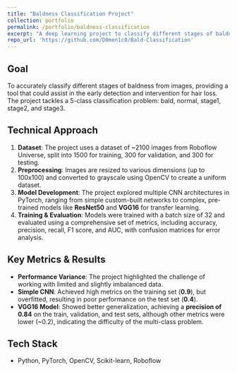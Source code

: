 ```yaml
---
title: "Baldness Classification Project"
collection: portfolio
permalink: /portfolio/baldness-classification
excerpt: "A deep learning project to classify different stages of baldness using CNNs and pre-trained models like ResNet50 and VGG16."
repo_url: 'https://github.com/D0men1c0/Bald-Classification'
---
```


## Goal
To accurately classify different stages of baldness from images, providing a tool that could assist in the early detection and intervention for hair loss. The project tackles a 5-class classification problem: bald, normal, stage1, stage2, and stage3.

## Technical Approach
1.  **Dataset**: The project uses a dataset of ~2100 images from Roboflow Universe, split into 1500 for training, 300 for validation, and 300 for testing.
2.  **Preprocessing**: Images are resized to various dimensions (up to 100x100) and converted to grayscale using OpenCV to create a uniform dataset.
3.  **Model Development**: The project explored multiple CNN architectures in PyTorch, ranging from simple custom-built networks to complex, pre-trained models like **ResNet50** and **VGG16** for transfer learning.
4.  **Training & Evaluation**: Models were trained with a batch size of 32 and evaluated using a comprehensive set of metrics, including accuracy, precision, recall, F1 score, and AUC, with confusion matrices for error analysis.

## Key Metrics & Results
- **Performance Variance**: The project highlighted the challenge of working with limited and slightly imbalanced data.
- **Simple CNN**: Achieved high metrics on the training set (**0.9**), but overfitted, resulting in poor performance on the test set (**0.4**).
- **VGG16 Model**: Showed better generalization, achieving a **precision of 0.84** on the train, validation, and test sets, although other metrics were lower (~0.2), indicating the difficulty of the multi-class problem.

## Tech Stack
- Python, PyTorch, OpenCV, Scikit-learn, Roboflow
